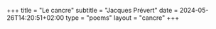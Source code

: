 +++
title = "Le cancre"
subtitle = "Jacques Prévert"
date = 2024-05-26T14:20:51+02:00
type = "poems"
layout = "cancre"
+++
